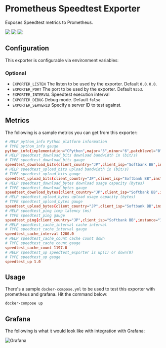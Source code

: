 # Prometheus Speedtest Exporter

Exposes Speedtest metrics to Prometheus.

[![](https://images.microbadger.com/badges/image/foxboxsnet/speedtest_exporter.svg)](https://microbadger.com/images/foxboxsnet/speedtest_exporter "")
[![](https://img.shields.io/docker/stars/foxboxsnet/speedtest_exporter.svg)](https://hub.docker.com/r/foxboxsnet/speedtest_exporter/ 'DockerHub')
[![](https://img.shields.io/docker/pulls/foxboxsnet/speedtest_exporter.svg)](https://hub.docker.com/r/foxboxsnet/speedtest_exporter/ 'DockerHub')


## Configuration

This exporter is configurable via environment variables:


### Optional

* `EXPORTER_LISTEN` The listen to be used by the exporter. Default `0.0.0.0`.
* `EXPORTER_PORT` The port to be used by the exporter. Default `9353`.
* `EXPORTER_INTERVAL` Speedtest execution interval
* `EXPORTER_DEBUG` Debug mode. Default `false`
* `EXPORTER_SERVERID` Specify a server ID to test against.


## Metrics

The following is a sample metrics you can get from this exporter:

```conf
# HELP python_info Python platform information
# TYPE python_info gauge
python_info{implementation="CPython",major="3",minor="6",patchlevel="0",version="3.6.0"} 1.0
# HELP speedtest_download_bits download bandwidth in (bit/s)
# TYPE speedtest_download_bits gauge
speedtest_download_bits{client_country="JP",client_isp="Softbank BB",instance="126.225.90.142",server_country="JP",server_id="14623",server_name="Bunkyo",server_sponsor="IPA CyberLab"} 5649262.632440399
# HELP speedtest_upload_bits upload bandwidth in (bit/s)
# TYPE speedtest_upload_bits gauge
speedtest_upload_bits{client_country="JP",client_isp="Softbank BB",instance="126.225.90.142",server_country="JP",server_id="14623",server_name="Bunkyo",server_sponsor="IPA CyberLab"} 3279752.8049338055
# HELP speedtest_download_bytes download usage capacity (bytes)
# TYPE speedtest_download_bytes gauge
speedtest_download_bytes{client_country="JP",client_isp="Softbank BB",instance="126.225.90.142",server_country="JP",server_id="14623",server_name="Bunkyo",server_sponsor="IPA CyberLab"} 7203980.0
# HELP speedtest_upload_bytes upload usage capacity (bytes)
# TYPE speedtest_upload_bytes gauge
speedtest_upload_bytes{client_country="JP",client_isp="Softbank BB",instance="126.225.90.142",server_country="JP",server_id="14623",server_name="Bunkyo",server_sponsor="IPA CyberLab"} 5242880.0
# HELP speedtest_ping icmp latency (ms)
# TYPE speedtest_ping gauge
speedtest_ping{client_country="JP",client_isp="Softbank BB",instance="126.225.90.142",server_country="JP",server_id="14623",server_name="Bunkyo",server_sponsor="IPA CyberLab"} 45.007
# HELP speedtest_cache_interval cache interval
# TYPE speedtest_cache_interval gauge
speedtest_cache_interval 1200.0
# HELP speedtest_cache_count cache count down
# TYPE speedtest_cache_count gauge
speedtest_cache_count 1197.0
# HELP speedtest_up speedtest_exporter is up(1) or down(0)
# TYPE speedtest_up gauge
speedtest_up 1.0

```

## Usage

There's a sample `docker-compose.yml` to be used to test this exporter with prometheus and grafana. Hit the command below:

```bash
docker-compose up

```

## Grafana

The following is what it would look like with integration with Grafana:

![Grafana](assets/grafana.png)
